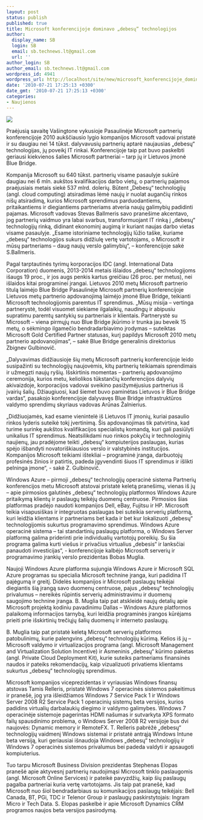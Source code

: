 ```yaml
---
layout: post
status: publish
published: true
title: Microsoft konferencijoje dominavo „debesų” technologijos
author:
  display_name: SB
  login: SB
  email: sb.technews.lt@gmail.com
  url: ''
author_login: SB
author_email: sb.technews.lt@gmail.com
wordpress_id: 4941
wordpress_url: http://localhost/site/new/microsoft_konferencijoje_dominavo_debesu_technologijos/
date: '2010-07-21 17:25:13 +0300'
date_gmt: '2010-07-21 17:25:13 +0300'
categories:
- Naujienos
---
```

<div class="imgright"><img src="http://t1.gstatic.com/images?q=tbn:Ef6dvs73pH_nyM:http://www.codeproject.com/Feature/Azure/azure.PNG"  /></div>
<p>Praėjusią savaitę Vašingtone vykusioje Pasaulinėje Microsoft partnerių konferencijoje 2010 aukščiausio lygio kompanijos Microsoft vadovai pristatė ir su daugiau nei 14 tūkst. dalyvavusių partnerių aptarė naujausias „debesų“ technologijas, jų poveikį IT rinkai. Konferencijoje taip pat buvo paskelbti geriausi kiekvienos šalies Microsoft partneriai – tarp jų ir Lietuvos įmonė Blue Bridge.</p>
<p>Kompanija Microsoft su 640 tūkst. partnerių visame pasaulyje sukūrė daugiau nei 6 mln. aukštos kvalifikacijos darbo vietų, o partnerių pajamos praėjusiais metais siekė 537 mlrd. dolerių. Būtent „Debesų“ technologijų (angl. cloud computing) atsiradimas lėmė naujų ir nuolat augančių rinkos nišų atsiradimą, kurios Microsoft sprendimus parduodantiems, pritaikantiems ir diegiantiems partneriams atveria naujų galimybių padidinti pajamas. Microsoft vadovas Stevas Ballmeris savo pranešime akcentavo, jog partnerių vaidmuo yra labai svarbus, transformuojant IT rinką į „debesų“ technologijų rinką, didinant ekonominį augimą ir kuriant naujas darbo vietas visame pasaulyje. „Esame istoriniame technologijų lūžio taške, kuriame „debesų“ technologijos sukurs didžiulę vertę vartotojams, o Microsoft ir mūsų partneriams – daug naujų verslo galimybių“, – konferencijoje sakė S.Ballmeris.</p>
<p>Pagal tarptautinės tyrimų korporacijos IDC (angl. International Data Corporation) duomenis, 2013-2014 metais išlaidos „debesų“ technologijoms išaugs 19 proc., ir jos augs penkis kartus greičiau (26 proc. per metus), nei išlaidos kitai programinei įrangai. Lietuvos 2010 metų Microsoft partnerio titulą laimėjo Blue Bridge Pasaulinėje Microsoft partnerių konferencijoje Lietuvos metų partnerio apdovanojimą laimėjo įmonė Blue Bridge, teikianti Microsoft technologijomis paremtus IT sprendimus. „Mūsų misija – vertinga partnerystė, todėl visuomet siekiame ilgalaikių, naudingų ir abipusiu supratimu paremtų santykių su partneriais ir klientais. Partnerystė su Microsoft – viena pirmųjų nuo Blue Bridge įkūrimo ir trunka jau beveik 15 metų, o sėkmingo ilgamečio bendradarbiavimo įrodymas – suteiktas Microsoft Gold Certified Partner statusas, kurį papildys Microsoft 2010 metų partnerio apdovanojimas“, – sakė Blue Bridge generalinis direktorius Zbignev Gulbinovič.</p>
<p>„Dalyvavimas didžiausioje šių metų Microsoft partnerių konferencijoje leido susipažinti su technologijų naujovėmis, kitų partnerių teikiamais sprendimais ir užmegzti naujų ryšių. Išskirtinis momentas – partnerių apdovanojimo ceremonija, kurios metu, keliolikos tūkstančių konferencijos dalyvių akivaizdoje, korporacijos vadovai sveikino pasižymėjusius partnerius iš įvairių šalių. Džiaugiuosi, kad šiemet buvo paminėtas Lietuvos ir Blue Bridge vardas“, pasakojo konferencijoje dalyvavęs Blue Bridge infrastruktūros valdymo sprendimų skyriaus vadovas Arūnas Žalnierius.</p>
<p>„Didžiuojamės, kad esame vienintelė iš Lietuvos IT įmonių, kuriai pasaulio rinkos lyderis suteikė tokį įvertinimą. Šis apdovanojimas tik patvirtina, kad turime surinkę aukštos kvalifikacijos specialistų komandą, kuri gali pasiūlyti unikalius IT sprendimus. Neatsilikdami nuo rinkos pokyčių ir technologinių naujienų, jau pradėjome teikti „debesų“ kompiuterijos paslaugas, kurias spėjo išbandyti novatoriškiausios verslo ir valstybinės institucijos. Kompanijos Microsoft teikiami ištekliai – programinė įranga, darbuotojų profesinės žinios ir patirtis, padeda įgyvendinti šiuos IT sprendimus ir išlikti pelninga įmone“, - sakė Z. Gulbinovič.</p>
<p>Windows Azure – pirmoji „debesų“ technologijų operacinė sistema Partnerių konferencijos metu Microsoft atstovai pristatė keletą pranešimų, vienas iš jų – apie pirmosios galutinės „debesų“ technologijų platformos Windows Azure pritaikymą klientų ir paslaugų teikėjų duomenų centruose. Pirmosios šias platformas pradėjo naudoti kompanijos Dell, eBay, Fujitsu ir HP. Microsoft teikia visapusiškas ir integruotas paslaugas bei suteikia serverių platformą, kuri leidžia klientams ir partneriams bet kada ir bet kur lokalizuoti „debesų“ technologijomis sukurtus programavimo sprendimus. Windows Azure operacinė sistema – tai standartinių paslaugų platforma, o Windows Server platformą galima priderinti prie individualių vartotojų poreikių. Su šia programa galima kurti viešus ir privačius virtualius „debesis“ ir lanksčiai panaudoti investicijas“, - konferencijoje kalbėjo Microsoft serverių ir programavimo įrankių verslo prezidentas Bobas Muglia.</p>
<p>Naujoji Windows Azure platforma sujungia Windows Azure ir Microsoft SQL Azure programas su specialia Microsoft technine įranga, kuri padidina IT pajėgumą ir greitį. Didelės kompanijos ir Microsoft paslaugų teikėjai diegiantis šią įrangą savo duomenų centruose, pajus „debesų“ technologijų privalumus – nereikės rūpintis serverių administravimu ir duomenų saugojimo technine įranga. B. Muglia taip pat atskleidė naujų detalių apie Microsoft projektą kodiniu pavadinimu Dallas – Windows Azure platformos palaikomą informacijos tarnybą, kuri leidžia programinės įrangos kūrėjams prieiti prie išskirtinių trečiųjų šalių duomenų ir interneto paslaugų.</p>
<p>B. Muglia taip pat pristatė keletą Microsoft serverių platformos patobulinimų, kurie palengvins „debesų“ technologijų kūrimą. Kelios iš jų – Microsoft valdymo ir virtualizacijos programa (angl. Microsoft Management and Virtualization Solution Incentive) ir Asmeninis „debesų“ kūrimo paketas (angl. Private Cloud Deployment Kit), kurie suteiks partneriams finansinės naudos ir pateiks rekomendacijų, kaip vizualizuoti privatiems klientams sukurtus „debesų“ technologijų sprendimus. </p>
<p>Microsoft kompanijos viceprezidentas ir vyriausias Windows finansų atstovas Tamis Relleris, pristatė Windows 7 operacinės sistemos pakeitimus ir pranešė, jog yra išleidžiamos Windows 7 Service Pack 1 ir Windows Server 2008 R2 Service Pack 1 operacinių sistemų beta versijos, kurios padidins virtualių darbalaukių diegimo ir valdymo galimybes. Windows 7 operacinėje sistemoje pagerintas HDMI našumas ir sutvarkyta XPS formato failų spausdinimo problema, o Windows Server 2008 R2 versijoje bus dvi naujovės: Dynamic memory ir RemoteFX. T. Relleris pabrėžė „debesų“ technologijų vaidmenį Windows sistemai ir pristatė antrąją Windows Intune beta versiją, kuri geriausiai išnaudoja Windows „debesų“ technologijų ir Windows 7 operacinės sistemos privalumus bei padeda valdyti ir apsaugoti kompiuterius.</p>
<p>Tuo tarpu Microsoft Business Division prezidentas Stephenas Elopas pranešė apie aktyvesnį partnerių naudojimąsi Microsoft tinklo paslaugomis (angl. Microsoft Online Services) ir pateikė pavyzdžių, kaip šių paslaugų pagalba partneriai kuria vertę vartotojams. Jis taip pat pranešė, kad Microsoft nuo šiol bendradarbiaus su komunikacijos paslaugų teikėjais: Bell Canada, BT, PGi, TDC ir Telenor Group ir paslaugų paskirstytojais: Ingram Micro ir Tech Data. S. Elopas paskelbė ir apie Microsoft Dynamics CRM programos naujos beta versijos pasirodymą.<br /></p>
